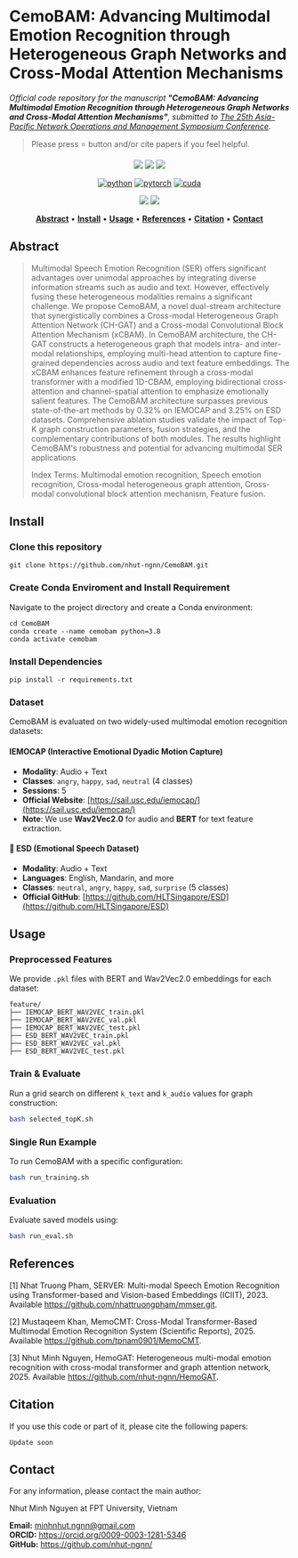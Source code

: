 # CemoBAM: Advancing Multimodal Emotion Recognition through Heterogeneous Graph Networks and Cross-Modal Attention Mechanisms
<i>
  Official code repository for the manuscript 
  <b>"CemoBAM: Advancing Multimodal Emotion Recognition through Heterogeneous Graph Networks and Cross-Modal Attention Mechanisms"</b>, 
  submitted to 
  <a href="https://sites.google.com/view/apnoms2025">The 25th Asia-Pacific Network Operations and Management Symposium Conference</a>.
</i>

> Please press ⭐ button and/or cite papers if you feel helpful.

<p align="center">
<img src="https://img.shields.io/github/stars/nhut-ngnn/CemoBAM">
<img src="https://img.shields.io/github/forks/nhut-ngnn/CemoBAM">
<img src="https://img.shields.io/github/watchers/nhut-ngnn/CemoBAM">
</p>

<div align="center">

[![python](https://img.shields.io/badge/-Python_3.8.20-blue?logo=python&logoColor=white)](https://www.python.org/downloads/)
[![pytorch](https://img.shields.io/badge/Torch_2.0.1-ee4c2c?logo=pytorch&logoColor=white)](https://pytorch.org/get-started/locally/)
[![cuda](https://img.shields.io/badge/-CUDA_11.8-green?logo=nvidia&logoColor=white)](https://developer.nvidia.com/cuda-toolkit-archive)
</div>

<p align="center">
<img src="https://img.shields.io/badge/Last%20updated%20on-18.05.2025-brightgreen?style=for-the-badge">
<img src="https://img.shields.io/badge/Written%20by-Nguyen%20Minh%20Nhut-pink?style=for-the-badge"> 
</p>


<div align="center">

[**Abstract**](#Abstract) •
[**Install**](#install) •
[**Usage**](#usage) •
[**References**](#references) •
[**Citation**](#citation) •
[**Contact**](#Contact)

</div>

## Abstract 
> Multimodal Speech Emotion Recognition (SER) offers significant advantages over unimodal approaches by integrating diverse information streams such as audio and text. However, effectively fusing these heterogeneous modalities remains a significant challenge. We propose CemoBAM, a novel dual-stream architecture that synergistically combines a Cross-modal Heterogeneous Graph Attention Network (CH-GAT) and a Cross-modal Convolutional Block Attention Mechanism (xCBAM). In CemoBAM architecture, the CH-GAT constructs a heterogeneous graph that models intra- and inter-modal relationships, employing multi-head attention to capture fine-grained dependencies across audio and text feature embeddings. The xCBAM enhances feature refinement through a cross-modal transformer with a modified 1D-CBAM, employing bidirectional cross-attention and channel-spatial attention to emphasize emotionally salient features. The CemoBAM architecture surpasses previous state-of-the-art methods by 0.32\% on IEMOCAP and 3.25\% on ESD datasets. Comprehensive ablation studies validate the impact of Top-K graph construction parameters, fusion strategies, and the complementary contributions of both modules. The results highlight CemoBAM's robustness and potential for advancing multimodal SER applications.
>
> Index Terms: Multimodal emotion recognition, Speech emotion recognition, Cross-modal heterogeneous graph attention, Cross-modal convolutional block attention mechanism, Feature fusion.


## Install
### Clone this repository
```
git clone https://github.com/nhut-ngnn/CemoBAM.git
```

### Create Conda Enviroment and Install Requirement
Navigate to the project directory and create a Conda environment:
```
cd CemoBAM
conda create --name cemobam python=3.8
conda activate cemobam
```
### Install Dependencies
```
pip install -r requirements.txt
```
### Dataset 

CemoBAM is evaluated on two widely-used multimodal emotion recognition datasets:

#### IEMOCAP (Interactive Emotional Dyadic Motion Capture)
- **Modality**: Audio + Text  
- **Classes**: `angry`, `happy`, `sad`, `neutral` (4 classes)  
- **Sessions**: 5  
- **Official Website**: [https://sail.usc.edu/iemocap/](https://sail.usc.edu/iemocap/)  
- **Note**: We use **Wav2Vec2.0** for audio and **BERT** for text feature extraction.

#### 🔹 ESD (Emotional Speech Dataset)
- **Modality**: Audio + Text  
- **Languages**: English, Mandarin, and more  
- **Classes**: `neutral`, `angry`, `happy`, `sad`, `surprise` (5 classes)  
- **Official GitHub**: [https://github.com/HLTSingapore/ESD](https://github.com/HLTSingapore/ESD)  

## Usage
### Preprocessed Features
We provide `.pkl` files with BERT and Wav2Vec2.0 embeddings for each dataset:

```
feature/
├── IEMOCAP_BERT_WAV2VEC_train.pkl
├── IEMOCAP_BERT_WAV2VEC_val.pkl
├── IEMOCAP_BERT_WAV2VEC_test.pkl
├── ESD_BERT_WAV2VEC_train.pkl
├── ESD_BERT_WAV2VEC_val.pkl
├── ESD_BERT_WAV2VEC_test.pkl
```

### Train & Evaluate
Run a grid search on different `k_text` and `k_audio` values for graph construction:
```bash
bash selected_topK.sh
```

### Single Run Example
To run CemoBAM with a specific configuration:
```bash
bash run_training.sh
```

### Evaluation
Evaluate saved models using:
```bash
bash run_eval.sh
```
## References
[1] Nhat Truong Pham, SERVER: Multi-modal Speech Emotion Recognition using Transformer-based and Vision-based Embeddings (ICIIT), 2023. Available https://github.com/nhattruongpham/mmser.git.

[2] Mustaqeem Khan, MemoCMT: Cross-Modal Transformer-Based Multimodal Emotion Recognition System (Scientific Reports), 2025. Available https://github.com/tpnam0901/MemoCMT.

[3] Nhut Minh Nguyen, HemoGAT: Heterogeneous multi-modal emotion recognition with cross-modal transformer and graph attention network, 2025. Available https://github.com/nhut-ngnn/HemoGAT.

## Citation
If you use this code or part of it, please cite the following papers:
```
Update soon
```
## Contact
For any information, please contact the main author:

Nhut Minh Nguyen at FPT University, Vietnam

**Email:** [minhnhut.ngnn@gmail.com](mailto:minhnhut.ngnn@gmail.com)<br>
**ORCID:** <link>https://orcid.org/0009-0003-1281-5346</link> <br>
**GitHub:** <link>https://github.com/nhut-ngnn/</link>
